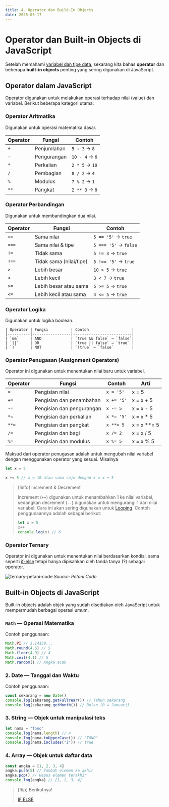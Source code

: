 ```yaml
---
title: 4. Operator dan Build-In Objects
date: 2025-05-17
---
```


# Operator dan Built-in Objects di JavaScript

Setelah memahami [variabel dan tipe data](javascript-3.md), sekarang kita bahas **operator** dan beberapa **built-in objects** penting yang sering digunakan di JavaScript.

## Operator dalam JavaScript

Operator digunakan untuk melakukan operasi terhadap nilai (value) dan variabel. Berikut beberapa kategori utama:

### Operator Aritmatika

Digunakan untuk operasi matematika dasar.

| Operator | Fungsi      | Contoh         |
| -------- | ----------- | -------------- |
| `+`      | Penjumlahan | `5 + 3` → `8`  |
| `-`      | Pengurangan | `10 - 4` → `6` |
| `*`      | Perkalian   | `2 * 5` → `10` |
| `/`      | Pembagian   | `8 / 2` → `4`  |
| `%`      | Modulus     | `7 % 2` → `1`  |
| `**`     | Pangkat     | `2 ** 3` → `8` |

### Operator Perbandingan

Digunakan untuk membandingkan dua nilai.

| Operator | Fungsi                  | Contoh                |
| -------- | ----------------------- | --------------------- |
| `==`     | Sama nilai              | `5 == '5'` → `true`   |
| `===`    | Sama nilai & tipe       | `5 === '5'` → `false` |
| `!=`     | Tidak sama              | `5 != 3` → `true`     |
| `!==`    | Tidak sama (nilai/tipe) | `5 !== '5'` → `true`  |
| `>`      | Lebih besar             | `10 > 5` → `true`     |
| `<`      | Lebih kecil             | `3 < 7` → `true`      |
| `>=`     | Lebih besar atau sama   | `5 >= 5` → `true`     |
| `<=`     | Lebih kecil atau sama   | `4 <= 5` → `true`     |

### Operator Logika

Digunakan untuk logika boolean.

```
| Operator | Fungsi          | Contoh                   |
|----------|-----------------|--------------------------|
| `&&`     | AND             | `true && false` → `false`|
| `||`     | OR              | `true || false` → `true` |
| `!`      | NOT             | `!true` → `false`        |
```

### Operator Penugasan (Assignment Operators)

Operator ini digunakan untuk menentukan nilai baru untuk variabel.

| Operator | Fungsi                    | Contoh     | Arti          |
| -------- | ------------------------- | ---------- | ------------- |
| `=`      | Pengisian nilai           | `x = '5'`  | x = 5         |
| `+=`     | Pengisian dan penambahan  | `x += '5'` | x = x + 5     |
| `-=`     | Pengisian dan pengurangan | `x -= 5`   | x = x - 5     |
| `*=`     | Pengisian dan perkalian   | `x *= '5'` | x = x \* 5    |
| `**=`    | Pengisian dan pangkat     | `x **= 5`  | x = x \*\*= 5 |
| `/=`     | Pengisian dan bagi        | `x /= 2`   | x = x / 5     |
| `%=`     | Pengisian dan modulus     | `x %= 5`   | x = x % 5     |

Maksud dari operator penugasan adalah untuk mengubah nilai variabel dengan menggunakan operator yang sesuai. Misalnya

```javascript
let x = 5

x += 5 // x = 10 atau sama saja dengan x = x + 5
```

> [!info] Increment & Decrement
>
> Increment (`++`) digunakan untuk menambahkan 1 ke nilai variabel, sedangkan decrement (`--`) digunakan untuk mengurangi 1 dari nilai variabel. Cara ini akan sering digunakan untuk [Looping](javascript-7.md). Contoh penggunaannya adalah sebagai berikut:
>
> ```js
> let x = 5
> x++
> console.log(x) // 6
> ```

### Operator Ternary

Operator ini digunakan untuk menentukan nilai berdasarkan kondisi, sama seperti [if-else](javascript-5.md) tetapi hanya dipisahkan oleh tanda tanya (?) sebagai operator.

![ternary-petani-code](https://3.bp.blogspot.com/-OKB4MDtGjE4/WObxiPfq-wI/AAAAAAAAEmQ/kR9Ldcc1hr88u90060rCff0Gvs4lDRfQgCPcB/s1600/operator%2Bternary%2Bdi%2Bjava.png)
_Source: Petani Code_

## Built-in Objects di JavaScript

Built-in objects adalah objek yang sudah disediakan oleh JavaScript untuk mempermudah berbagai operasi umum.

### `Math` — Operasi Matematika

Contoh penggunaan:

```javascript
Math.PI // 3.14159...
Math.round(4.6) // 5
Math.floor(4.9) // 4
Math.ceil(4.1) // 5
Math.random() // Angka acak
```

### 2. Date — Tanggal dan Waktu

Contoh penggunaan:

```js
const sekarang = new Date()
console.log(sekarang.getFullYear()) // Tahun sekarang
console.log(sekarang.getMonth()) // Bulan (0 = Januari)
```

### 3. String — Objek untuk manipulasi teks

```javascript
let nama = "Tono"
console.log(nama.length) // 4
console.log(nama.toUpperCase()) // "TONO"
console.log(nama.includes("i")) // true
```

### 4. Array — Objek untuk daftar data

```js
const angka = [1, 2, 3, 4]
angka.push(5) // Tambah elemen ke akhir
angka.pop() // Hapus elemen terakhir
console.log(angka) // [1, 2, 3, 4]
```

> [!tip] Berikutnya!
>
> [IF ELSE](javascript-5.md)
